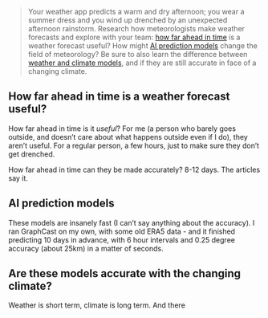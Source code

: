 > Your weather app predicts a warm and dry afternoon; you wear a summer dress and you wind up drenched by an unexpected afternoon rainstorm. Research how meteorologists make weather forecasts and explore with your team: [how far ahead in time](https://www.washingtonpost.com/weather/2019/11/07/science-says-specific-weather-forecasts-cant-be-made-more-than-ten-days-advance/) is a weather forecast useful? How might [AI prediction models](https://www.theguardian.com/science/2024/dec/04/google-deepmind-predicts-weather-more-accurately-than-leading-system) change the field of meteorology? Be sure to also learn the difference between [weather and climate models](https://theconversation.com/whats-the-difference-between-climate-and-weather-models-it-all-comes-down-to-chaos-244914), and if they are still accurate in face of a changing climate.

## How far ahead in time is a weather forecast useful?

How far ahead in time is it *useful*? For me (a person who barely goes outside, and doesn’t care about what happens outside even if I do), they aren’t useful. For a regular person, a few hours, just to make sure they don’t get drenched.

How far ahead in time can they be made accurately? 8-12 days. The articles say it.

## AI prediction models

These models are insanely fast (I can’t say anything about the accuracy). I ran GraphCast on my own, with some old ERA5 data - and it finished predicting 10 days in advance, with 6 hour intervals and 0.25 degree accuracy (about 25km) in a matter of seconds.

## Are these models accurate with the changing climate?

Weather is short term, climate is long term. And there
